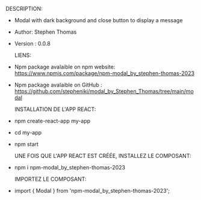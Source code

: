   DESCRIPTION:
- Modal with dark background and close button to display a message
- Author: Stephen Thomas
- Version : 0.0.8

  LIENS:
- Npm package avalaible on npm website: https://www.npmjs.com/package/npm-modal_by_stephen-thomas-2023
- Npm package avalaible on GitHub : https://github.com/stepheniki/modal_by_Stephen_Thomas/tree/main/modal

  INSTALLATION DE L'APP REACT:
- npm create-react-app my-app
- cd my-app
- npm start

  UNE FOIS QUE L'APP REACT EST CRÉÉE, INSTALLEZ LE COMPOSANT:
- npm i npm-modal_by_stephen-thomas-2023

  IMPORTEZ LE COMPOSANT:
- import { Modal } from 'npm-modal_by_stephen-thomas-2023';

  

